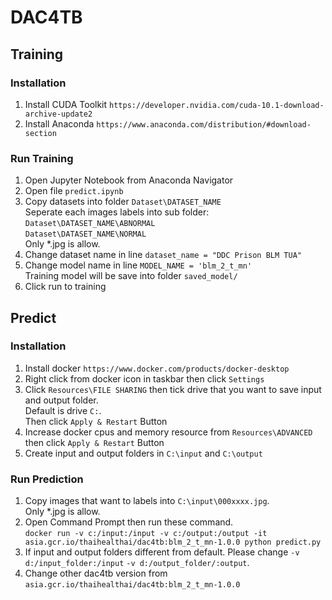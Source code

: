 # DAC4TB

## Training

### Installation
1. Install CUDA Toolkit `https://developer.nvidia.com/cuda-10.1-download-archive-update2`
2. Install Anaconda `https://www.anaconda.com/distribution/#download-section`

### Run Training
1. Open Jupyter Notebook from Anaconda Navigator
2. Open file `predict.ipynb`
3. Copy datasets into folder `Dataset\DATASET_NAME`<br>
   Seperate each images labels into sub folder:<br>
   `Dataset\DATASET_NAME\ABNORMAL`<br>
   `Dataset\DATASET_NAME\NORMAL`<br>
   Only *.jpg is allow.
4. Change dataset name in line `dataset_name = "DDC Prison BLM TUA"`
5. Change model name in line `MODEL_NAME = 'blm_2_t_mn'`<br>
  Training model will be save into folder `saved_model/`
6. Click run to training

## Predict

### Installation
1. Install docker `https://www.docker.com/products/docker-desktop`
2. Right click from docker icon in taskbar then click `Settings`
3. Click `Resources\FILE SHARING` then tick drive that you want to save input and output folder.<br>
  Default is drive `C:`.<br>
  Then click `Apply & Restart` Button
4. Increase docker cpus and memory resource from `Resources\ADVANCED` then click `Apply & Restart` Button
5. Create input and output folders in `C:\input` and `C:\output`

### Run Prediction
1. Copy images that want to labels into `C:\input\000xxxx.jpg`.<br>
  Only *.jpg is allow.
2. Open Command Prompt then run these command.<br>
  `docker run -v c:/input:/input -v c:/output:/output -it asia.gcr.io/thaihealthai/dac4tb:blm_2_t_mn-1.0.0 python predict.py`
3. If input and output folders different from default. Please change `-v d:/input_folder:/input` `-v d:/output_folder/:output`.
4. Change other dac4tb version from `asia.gcr.io/thaihealthai/dac4tb:blm_2_t_mn-1.0.0`
